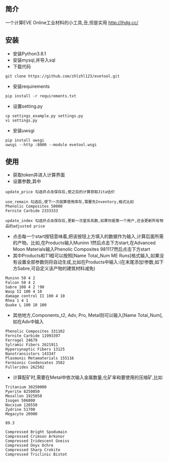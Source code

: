 ## 简介

一个计算EVE Online工业材料的小工具,丑,但是实用
http://lhdg.cc/

## 安装

- 安装Python3.8.1
- 安装mysql,并导入sql
- 下载代码
```
git clone https://github.com/zhlzhl123/evetool.git
```
- 安装requirements
```
pip install -r requirements.txt
```
- 设置setting.py
```
cp settings_example.py settings.py
vi settings.py
```
- 安装uwsgi
```
pip install uwsgi
uwsgi --http :8000 --module evetool.wsgi
```

## 使用

- 获取token并进入计算界面
- 设置参数,其中
```
update_price 勾选并点击保存后,使之后的计算获取Jita估价

use_remain 勾选后,使下一次就算使用库存,需要先Inventory,格式比如
Phenolic Composites 50000
Fernite Carbide 2333333

update_index 勾选并点击保存后,更新一次星系系数,如果你是第一个用户,还会更新所有物品的adjusted price
```
- 点击每一个start按钮意味着,把该按钮上方填入的数据作为输入,计算后面所需的产物。比如,在Products输入Muninn 1然后点击下方start,在Advanced Moon Materials输入Phenolic Composites 981117然后点击下方start
- 其中Products和T1框可以按照[Name Total_Num ME Runs]格式输入,如果没有设置全部参数则将自动生成,比如在Products中输入:(在末尾添加!参数,如下方Sabre,可自定义该产物的建筑材料减免)
```
Muninn 50 4 2
Falcon 50 4 2
Sabre 100 4 2 !90
Wasp II 100 4 10
damage control II 100 4 10
Rhea 1 4 1
Quake L 100 10 100
```
- 其他地方,Components_t2, Adv, Pro, Metal则可以输入[Name Total_Num],如在Adv中输入
```
Phenolic Composites 331102
Fernite Carbide 11993397
Ferrogel 24679
Sylramic Fibers 2621911
Hypersynaptic Fibers 13125
Nanotransistors 143347
Plasmonic Metamaterials 155116
Fermionic Condensates 3582
Fullerides 262502
```
- 计算配矿时,需要在Metal中依次输入金属数量,化矿率和要使用的压缩矿,比如
```
Tritanium 30250000
Pyerite 8250050
Mexallon 1925050
Isogen 506000
Nocxium 126550
Zydrine 51700
Megacyte 20900

89.3

Compressed Bright Spodumain
Compressed Crimson Arkonor
Compressed Iridescent Gneiss
Compressed Onyx Ochre
Compressed Sharp Crokite
Compressed Triclinic Bistot
```